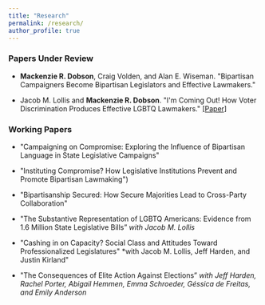 ```yaml
---
title: "Research"
permalink: /research/
author_profile: true
---
```


### Papers Under Review 

- **Mackenzie R. Dobson**, Craig Volden, and Alan E. Wiseman. "Bipartisan Campaigners Become Bipartisan Legislators and Effective Lawmakers."
  
- Jacob M. Lollis and **Mackenzie R. Dobson**. "I'm Coming Out! How Voter Discrimination Produces Effective LGBTQ Lawmakers." [[Paper]](/files/imcomingout.pdf)



### Working Papers

- "Campaigning on Compromise: Exploring the Influence of Bipartisan Language in State Legislative Campaigns" 

- "Instituting Compromise? How Legislative Institutions Prevent and Promote Bipartisan Lawmaking")
  
- "Bipartisanship Secured: How Secure Majorities Lead to Cross-Party Collaboration"

- "The Substantive Representation of LGBTQ Americans: Evidence from 1.6 Million State Legislative Bills” *with Jacob M. Lollis*

- "Cashing in on Capacity? Social Class and Attitudes Toward Professionalized Legislatures" *with Jacob M. Lollis, Jeff Harden, and Justin Kirland"

- "The Consequences of Elite Action Against Elections” *with Jeff Harden, Rachel Porter, Abigail Hemmen, Emma Schroeder, Géssica de Freitas, and Emily Anderson*




